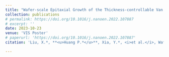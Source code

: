 ```yaml
---
title: "Wafer-scale Epitaxial Growth of the Thickness-controllable Van Der Waals Ferromagnet CrTe<sub>2 for Reliable Magnetic Memory Applications"
collection: publications
# permalink: https://doi.org/10.1016/j.nanoen.2022.107887
# excerpt: ''
date: 2023-10-23
venue: 'VIS Poster'
# paperurl: 'https://doi.org/10.1016/j.nanoen.2022.107887'
citation: 'Liu, X.*, **<u>Huang P.*</u>**, Xia, Y.*, <i>et al.</i>, Wafer-scale Epitaxial Growth of the Thickness-controllable Van Der Waals Ferromagnet CrTe<sub>2 for Reliable Magnetic Memory Applications (accepted by **<i>Advanced Functional Materials</i>** (2023) DOI: 10.1002/adfm.202304454)'

---
```


